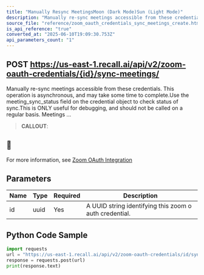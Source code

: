 ```yaml
---
title: "Manually Resync MeetingsMoon (Dark Mode)Sun (Light Mode)"
description: "Manually re-sync meetings accessible from these credentials. This operation is asynchronous, and may take some time to complete.Use the meeting_sync_status field on the credential object to check status of sync.This is ONLY useful for debugging, and should not be called on a regular basis. Meetings ..."
source_file: "reference/zoom_oauth_credentials_sync_meetings_create.html"
is_api_reference: "true"
converted_at: "2025-06-10T19:09:30.753Z"
api_parameters_count: "1"
---
```

## POST https://us-east-1.recall.ai/api/v2/zoom-oauth-credentials/{id}/sync-meetings/

Manually re-sync meetings accessible from these credentials. This operation is asynchronous, and may take some time to complete.Use the meeting_sync_status field on the credential object to check status of sync.This is ONLY useful for debugging, and should not be called on a regular basis. Meetings ...

> **CALLOUT**:

## 📘

For more information, see [Zoom OAuth Integration](/docs/zoom-oauth-integration.md)
## Parameters

| Name | Type | Required | Description |
| --- | --- | --- | --- |
| id | uuid | Yes | A UUID string identifying this zoom o auth credential. |

## Python Code Sample

```python
import requests
url = "https://us-east-1.recall.ai/api/v2/zoom-oauth-credentials/id/sync-meetings/"
response = requests.post(url)
print(response.text)
```
